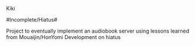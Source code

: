 Kiki

#Incomplete/Hiatus#

Project to eventually implement an audiobook server using lessons learned from Mouaijin/HonYomi
Development on hiatus

